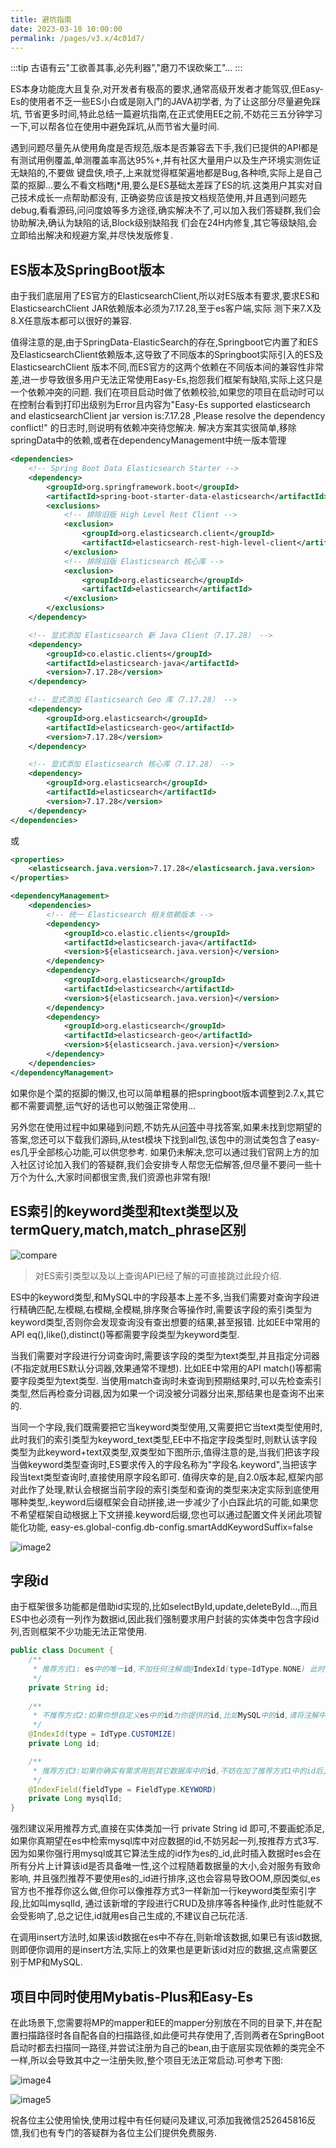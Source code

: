 ```yaml
---
title: 避坑指南
date: 2023-03-18 10:00:00
permalink: /pages/v3.x/4c01d7/
---
```

:::tip
古语有云"工欲善其事,必先利器","磨刀不误砍柴工"...
:::

ES本身功能庞大且复杂,对开发者有极高的要求,通常高级开发者才能驾驭,但Easy-Es的使用者不乏一些ES小白或是刚入门的JAVA初学者, 为了让这部分尽量避免踩坑,
节省更多时间,特此总结一篇避坑指南,在正式使用EE之前,不妨花三五分钟学习一下,可以帮各位在使用中避免踩坑,从而节省大量时间.

遇到问题尽量先从使用角度是否规范,版本是否兼容去下手,我们已提供的API都是有测试用例覆盖,单测覆盖率高达95%+,并有社区大量用户以及生产环境实测佐证无缺陷的,不要做
键盘侠,喷子,上来就觉得框架遍地都是Bug,各种喷,实际上是自己菜的抠脚...要么不看文档瞎j*用,要么是ES基础太差踩了ES的坑.这类用户其实对自己技术成长一点帮助都没有,
正确姿势应该是按文档规范使用,并且遇到问题先debug,看看源码,问问度娘等多方途径,确实解决不了,可以加入我们答疑群,我们会协助解决,确认为缺陷的话,Block级别缺陷我
们会在24H内修复,其它等级缺陷,会立即给出解决和规避方案,并尽快发版修复.

## ES版本及SpringBoot版本

由于我们底层用了ES官方的ElasticsearchClient,所以对ES版本有要求,要求ES和ElasticsearchClient JAR依赖版本必须为7.17.28,至于es客户端,实际
测下来7.X及8.X任意版本都可以很好的兼容.

值得注意的是,由于SpringData-ElasticSearch的存在,Springboot它内置了和ES及ElasticsearchClient依赖版本,这导致了不同版本的Springboot实际引入的ES及ElasticsearchClient
版本不同,而ES官方的这两个依赖在不同版本间的兼容性非常差,进一步导致很多用户无法正常使用Easy-Es,抱怨我们框架有缺陷,实际上这只是一个依赖冲突的问题.
我们在项目启动时做了依赖校验,如果您的项目在启动时可以在控制台看到打印出级别为Error且内容为"Easy-Es supported elasticsearch and elasticsearchClient jar version is:7.17.28 ,Please resolve the dependency conflict!"
的日志时,则说明有依赖冲突待您解决.
解决方案其实很简单,移除springData中的依赖,或者在dependencyManagement中统一版本管理
```xml
<dependencies>
    <!-- Spring Boot Data Elasticsearch Starter -->
    <dependency>
        <groupId>org.springframework.boot</groupId>
        <artifactId>spring-boot-starter-data-elasticsearch</artifactId>
        <exclusions>
            <!-- 排除旧版 High Level Rest Client -->
            <exclusion>
                <groupId>org.elasticsearch.client</groupId>
                <artifactId>elasticsearch-rest-high-level-client</artifactId>
            </exclusion>
            <!-- 排除旧版 Elasticsearch 核心库 -->
            <exclusion>
                <groupId>org.elasticsearch</groupId>
                <artifactId>elasticsearch</artifactId>
            </exclusion>
        </exclusions>
    </dependency>

    <!-- 显式添加 Elasticsearch 新 Java Client（7.17.28） -->
    <dependency>
        <groupId>co.elastic.clients</groupId>
        <artifactId>elasticsearch-java</artifactId>
        <version>7.17.28</version>
    </dependency>

    <!-- 显式添加 Elasticsearch Geo 库（7.17.28） -->
    <dependency>
        <groupId>org.elasticsearch</groupId>
        <artifactId>elasticsearch-geo</artifactId>
        <version>7.17.28</version>
    </dependency>

    <!-- 显式添加 Elasticsearch 核心库（7.17.28） -->
    <dependency>
        <groupId>org.elasticsearch</groupId>
        <artifactId>elasticsearch</artifactId>
        <version>7.17.28</version>
    </dependency>
</dependencies>

```
或
```xml
<properties>
    <elasticsearch.java.version>7.17.28</elasticsearch.java.version>
</properties>

<dependencyManagement>
    <dependencies>
        <!-- 统一 Elasticsearch 相关依赖版本 -->
        <dependency>
            <groupId>co.elastic.clients</groupId>
            <artifactId>elasticsearch-java</artifactId>
            <version>${elasticsearch.java.version}</version>
        </dependency>
        <dependency>
            <groupId>org.elasticsearch</groupId>
            <artifactId>elasticsearch</artifactId>
            <version>${elasticsearch.java.version}</version>
        </dependency>
        <dependency>
            <groupId>org.elasticsearch</groupId>
            <artifactId>elasticsearch-geo</artifactId>
            <version>${elasticsearch.java.version}</version>
        </dependency>
    </dependencies>
</dependencyManagement>

```

如果你是个菜的抠脚的懒汉,也可以简单粗暴的把springboot版本调整到2.7.x,其它都不需要调整,运气好的话也可以勉强正常使用...

另外您在使用过程中如果碰到问题,不妨先从[问答](/pages/0f228d/)中寻找答案,如果未找到您期望的答案,您还可以下载我们源码,从test模块下找到all包,该包中的测试类包含了easy-es几乎全部核心功能,可以供您参考.
如果仍未解决,您可以通过我们官网上方的加入社区讨论加入我们的答疑群,我们会安排专人帮您无偿解答,但尽量不要问一些十万个为什么,大家时间都很宝贵,我们资源也非常有限!

## ES索引的keyword类型和text类型以及termQuery,match,match_phrase区别

![compare](https://iknow.hs.net/6b9f24cf-7eb9-43ac-9b65-86c3b759cd69.png)

> 对ES索引类型以及以上查询API已经了解的可直接跳过此段介绍. 

ES中的keyword类型,和MySQL中的字段基本上差不多,当我们需要对查询字段进行精确匹配,左模糊,右模糊,全模糊,排序聚合等操作时,需要该字段的索引类型为keyword类型,否则你会发现查询没有查出想要的结果,甚至报错. 比如EE中常用的API eq(),like(),distinct()等都需要字段类型为keyword类型.

当我们需要对字段进行分词查询时,需要该字段的类型为text类型,并且指定分词器(不指定就用ES默认分词器,效果通常不理想). 比如EE中常用的API match()等都需要字段类型为text类型. 当使用match查询时未查询到预期结果时,可以先检查索引类型,然后再检查分词器,因为如果一个词没被分词器分出来,那结果也是查询不出来的.

当同一个字段,我们既需要把它当keyword类型使用,又需要把它当text类型使用时,此时我们的索引类型为keyword_text类型,EE中不指定字段类型时,则默认该字段类型为此keyword+text双类型,双类型如下图所示,值得注意的是,当我们把该字段当做keyword类型查询时,ES要求传入的字段名称为"字段名.keyword",当把该字段当text类型查询时,直接使用原字段名即可.
值得庆幸的是,自2.0版本起,框架内部对此作了处理,默认会根据当前字段的索引类型和查询的类型来决定实际到底使用哪种类型,.keyword后缀框架会自动拼接,进一步减少了小白踩此坑的可能,如果您不希望框架自动根据上下文拼接.keyword后缀,您也可以通过配置文件关闭此项智能化功能,
easy-es.global-config.db-config.smartAddKeywordSuffix=false

![image2](https://iknow.hs.net/72818af6-7cc3-4833-b7a7-dbff845ce73e.png)



## 字段id

由于框架很多功能都是借助id实现的,比如selectById,update,deleteById...,而且ES中也必须有一列作为数据id,因此我们强制要求用户封装的实体类中包含字段id列,否则框架不少功能无法正常使用.
```java
public class Document {
    /**
     * 推荐方式1: es中的唯一id,不加任何注解或@IndexId(type=IdType.NONE) 此时id值将由es自动生成
     */
    private String id;
    
    /**
     * 不推荐方式2:如果你想自定义es中的id为你提供的id,比如MySQL中的id,请将注解中的type指定为customize或直接在全局配置文件中指定,此时你便可以在插入数据时赋值给id
     */
    @IndexId(type = IdType.CUSTOMIZE)
    private Long id;

    /**
     * 推荐方式3:如果你确实有需求用到其它数据库中的id,不妨在加了推荐方式1中的id后,再加一个字段类型为keyword的列,用来存储其它数据库中的id
     */
    @IndexField(fieldType = FieldType.KEYWORD)
    private Long mysqlId;
}
```
强烈建议采用推荐方式,直接在实体类加一行 private String id 即可,不要画蛇添足,如果你真期望在es中检索mysql库中对应数据的id,不妨另起一列,按推荐方式3写.
因为如果你强行用mysql或其它算法生成的id作为es的_id,此时插入数据时es会在所有分片上计算该id是否具备唯一性,这个过程随着数据量的大小,会对服务有致命影响,
并且强烈推荐不要使用es的_id进行排序,这也会容易导致OOM,原因类似,es官方也不推荐你这么做,但你可以像推荐方式3一样新加一行keyword类型索引字段,比如叫mysqlId,
通过该新增的字段进行CRUD及排序等各种操作,此时性能就不会受影响了,总之记住,id就用es自己生成的,不建议自己玩花活.

在调用insert方法时,如果该id数据在es中不存在,则新增该数据,如果已有该id数据,则即便你调用的是insert方法,实际上的效果也是更新该id对应的数据,这点需要区别于MP和MySQL.

## 项目中同时使用Mybatis-Plus和Easy-Es
在此场景下,您需要将MP的mapper和EE的mapper分别放在不同的目录下,并在配置扫描路径时各自配各自的扫描路径,如此便可共存使用了,否则两者在SpringBoot启动时都去扫描同一路径,并尝试注册为自己的bean,由于底层实现依赖的类完全不一样,所以会导致其中之一注册失败,整个项目无法正常启动.可参考下图:

![image4](https://iknow.hs.net/30f08bc4-cb07-4ac6-8a52-59e062105238.png)

![image5](https://iknow.hs.net/1b5806d4-6c5b-48e6-a025-7746f89f0f6a.png)


祝各位主公使用愉快,使用过程中有任何疑问及建议,可添加我微信252645816反馈,我们也有专门的答疑群为各位主公们提供免费服务.


